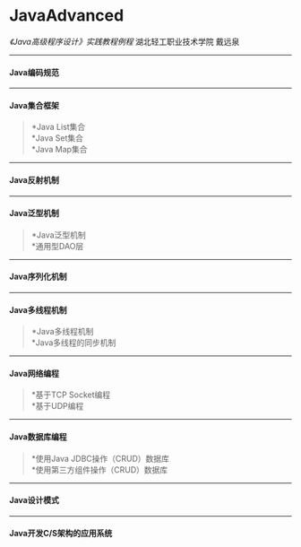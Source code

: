 # JavaAdvanced
_《Java高级程序设计》实践教程例程_  湖北轻工职业技术学院  戴远泉
****
#### Java编码规范  
****
#### Java集合框架
>*Java List集合  
>*Java Set集合  
>*Java Map集合  
****
#### Java反射机制  
****
#### Java泛型机制 
>*Java泛型机制  
>*通用型DAO层  
****
#### Java序列化机制  
****
#### Java多线程机制 
>*Java多线程机制  
>*Java多线程的同步机制  
****
#### Java网络编程 
>*基于TCP Socket编程  
>*基于UDP编程  
****
#### Java数据库编程  
>*使用Java JDBC操作（CRUD）数据库  
>*使用第三方组件操作（CRUD）数据库  
****
#### Java设计模式  
****
#### Java开发C/S架构的应用系统    
